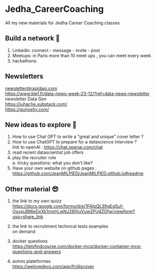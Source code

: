 # Jedha_CareerCoaching
All my new materials for Jedha Career Coaching classes

## Build a network 🤝  
1. Linkedin: connect - message - invite - post  
2. Meetups: in Paris more than 10 meet ups , you can meet every week  
3. hackathons:  

## Newsletters  
newsletter@rapidapi.com  
https://www.blef.fr/data-news-week-23-12/?ref=data-news-newsletter  
newsletter Data Gen  
https://juhache.substack.com/  
https://guriosity.com/

## New ideas to explore 🚀  
1. How to use Chat GPT to write a "great and unique" cover letter ? 
2. How to use ChatGPT to prepare for a datascience interview ?  
link to openAI : https://chat.openai.com/chat  
3. read recent datascientist job offers  
4. play the recruiter role  
    a. tricky questions: what you don't like?  
6. Have your own website on github pages : https://github.com/JeanMILPIED/JeanMILPIED.github.io#readme  

## Other material 😎  
1. the link to my own quizz  
https://docs.google.com/forms/d/e/1FAIpQLSfiqEqSuf-OsxsjJBt6eDxXk1mxtrLwNJ26lVuVuw2PU4ZOfw/viewform?usp=share_link  

2. the link to recruitment technical tests examples  
on demand  

3. docker questions  
https://letsfindcourse.com/docker-mcq/docker-container-mcq-questions-and-answers  

4. autres plateformes  
https://welovedevs.com/app/fr/discover  

